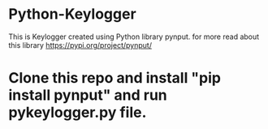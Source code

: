 # Python-Keylogger
This is Keylogger created using Python library pynput.
for more read about this library https://pypi.org/project/pynput/

# Clone this repo and install "pip install pynput" and run pykeylogger.py file.
